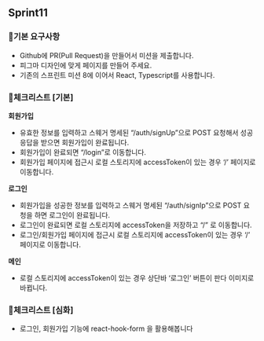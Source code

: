 ## Sprint11

### 🔖기본 요구사항

- Github에 PR(Pull Request)을 만들어서 미션을 제출합니다.
- 피그마 디자인에 맞게 페이지를 만들어 주세요.
- 기존의 스프린트 미션 8에 이어서 React, Typescript를 사용합니다.

### 🔖체크리스트 [기본]

**회원가입**

- 유효한 정보를 입력하고 스웨거 명세된 “/auth/signUp”으로 POST 요청해서 성공 응답을 받으면 회원가입이 완료됩니다.
- 회원가입이 완료되면 “/login”로 이동합니다.
- 회원가입 페이지에 접근시 로컬 스토리지에 accessToken이 있는 경우 ‘/’ 페이지로 이동합니다.

**로그인**

- 회원가입을 성공한 정보를 입력하고 스웨거 명세된 “/auth/signIp”으로 POST 요청을 하면 로그인이 완료됩니다.
- 로그인이 완료되면 로컬 스토리지에 accessToken을 저장하고 “/” 로 이동합니다.
- 로그인/회원가입 페이지에 접근시 로컬 스토리지에 accessToken이 있는 경우 ‘/’ 페이지로 이동합니다.

**메인**

- 로컬 스토리지에 accessToken이 있는 경우 상단바 ‘로그인’ 버튼이 판다 이미지로 바뀝니다.

### 🔖체크리스트 [심화]

- 로그인, 회원가입 기능에 react-hook-form 을 활용해봅니다
